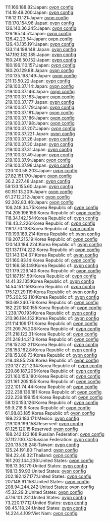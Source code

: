 111.169.188.82:Japan: [ovpn config](vpn/111_169_188_82.ovpn)  
114.19.49.200:Japan: [ovpn config](vpn/114_19_49_200.ovpn)  
116.12.11.121:Japan: [ovpn config](vpn/116_12_11_121.ovpn)  
119.170.154.96:Japan: [ovpn config](vpn/119_170_154_96.ovpn)  
126.140.36.245:Japan: [ovpn config](vpn/126_140_36_245.ovpn)  
126.165.14.51:Japan: [ovpn config](vpn/126_165_14_51.ovpn)  
126.42.23.54:Japan: [ovpn config](vpn/126_42_23_54.ovpn)  
126.43.135.191:Japan: [ovpn config](vpn/126_43_135_191.ovpn)  
133.114.198.148:Japan: [ovpn config](vpn/133_114_198_148.ovpn)  
147.192.182.185:Japan: [ovpn config](vpn/147_192_182_185.ovpn)  
150.246.50.152:Japan: [ovpn config](vpn/150_246_50_152.ovpn)  
180.196.110.157:Japan: [ovpn config](vpn/180_196_110_157.ovpn)  
180.20.129.88:Japan: [ovpn config](vpn/180_20_129_88.ovpn)  
210.135.198.149:Japan: [ovpn config](vpn/210_135_198_149.ovpn)  
211.13.50.22:Japan: [ovpn config](vpn/211_13_50_22.ovpn)  
219.100.37.114:Japan: [ovpn config](vpn/219_100_37_114.ovpn)  
219.100.37.146:Japan: [ovpn config](vpn/219_100_37_146.ovpn)  
219.100.37.163:Japan: [ovpn config](vpn/219_100_37_163.ovpn)  
219.100.37.177:Japan: [ovpn config](vpn/219_100_37_177.ovpn)  
219.100.37.179:Japan: [ovpn config](vpn/219_100_37_179.ovpn)  
219.100.37.181:Japan: [ovpn config](vpn/219_100_37_181.ovpn)  
219.100.37.186:Japan: [ovpn config](vpn/219_100_37_186.ovpn)  
219.100.37.198:Japan: [ovpn config](vpn/219_100_37_198.ovpn)  
219.100.37.207:Japan: [ovpn config](vpn/219_100_37_207.ovpn)  
219.100.37.221:Japan: [ovpn config](vpn/219_100_37_221.ovpn)  
219.100.37.26:Japan: [ovpn config](vpn/219_100_37_26.ovpn)  
219.100.37.30:Japan: [ovpn config](vpn/219_100_37_30.ovpn)  
219.100.37.31:Japan: [ovpn config](vpn/219_100_37_31.ovpn)  
219.100.37.49:Japan: [ovpn config](vpn/219_100_37_49.ovpn)  
219.100.37.9:Japan: [ovpn config](vpn/219_100_37_9.ovpn)  
219.100.37.98:Japan: [ovpn config](vpn/219_100_37_98.ovpn)  
220.100.58.203:Japan: [ovpn config](vpn/220_100_58_203.ovpn)  
27.82.151.170:Japan: [ovpn config](vpn/27_82_151_170.ovpn)  
36.2.227.48:Japan: [ovpn config](vpn/36_2_227_48.ovpn)  
59.133.155.60:Japan: [ovpn config](vpn/59_133_155_60.ovpn)  
60.151.13.209:Japan: [ovpn config](vpn/60_151_13_209.ovpn)  
61.27.12.212:Japan: [ovpn config](vpn/61_27_12_212.ovpn)  
92.202.83.46:Japan: [ovpn config](vpn/92_202_83_46.ovpn)  
106.248.34.75:Korea Republic of: [ovpn config](vpn/106_248_34_75.ovpn)  
114.205.196.156:Korea Republic of: [ovpn config](vpn/114_205_196_156.ovpn)  
118.34.142.154:Korea Republic of: [ovpn config](vpn/118_34_142_154.ovpn)  
118.43.2.226:Korea Republic of: [ovpn config](vpn/118_43_2_226.ovpn)  
119.17.70.138:Korea Republic of: [ovpn config](vpn/119_17_70_138.ovpn)  
119.199.189.214:Korea Republic of: [ovpn config](vpn/119_199_189_214.ovpn)  
119.207.215.19:Korea Republic of: [ovpn config](vpn/119_207_215_19.ovpn)  
120.143.184.224:Korea Republic of: [ovpn config](vpn/120_143_184_224.ovpn)  
121.137.174.222:Korea Republic of: [ovpn config](vpn/121_137_174_222.ovpn)  
121.143.134.67:Korea Republic of: [ovpn config](vpn/121_143_134_67.ovpn)  
121.160.83.14:Korea Republic of: [ovpn config](vpn/121_160_83_14.ovpn)  
121.166.58.149:Korea Republic of: [ovpn config](vpn/121_166_58_149.ovpn)  
121.179.229.140:Korea Republic of: [ovpn config](vpn/121_179_229_140.ovpn)  
121.187.151.59:Korea Republic of: [ovpn config](vpn/121_187_151_59.ovpn)  
14.41.32.135:Korea Republic of: [ovpn config](vpn/14_41_32_135.ovpn)  
14.54.151.159:Korea Republic of: [ovpn config](vpn/14_54_151_159.ovpn)  
175.127.29.119:Korea Republic of: [ovpn config](vpn/175_127_29_119.ovpn)  
175.202.52.110:Korea Republic of: [ovpn config](vpn/175_202_52_110.ovpn)  
180.69.240.76:Korea Republic of: [ovpn config](vpn/180_69_240_76.ovpn)  
182.220.180.155:Korea Republic of: [ovpn config](vpn/182_220_180_155.ovpn)  
1.239.170.193:Korea Republic of: [ovpn config](vpn/1_239_170_193.ovpn)  
210.96.184.152:Korea Republic of: [ovpn config](vpn/210_96_184_152.ovpn)  
211.114.109.171:Korea Republic of: [ovpn config](vpn/211_114_109_171.ovpn)  
211.209.76.208:Korea Republic of: [ovpn config](vpn/211_209_76_208.ovpn)  
211.218.122.31:Korea Republic of: [ovpn config](vpn/211_218_122_31.ovpn)  
211.248.14.213:Korea Republic of: [ovpn config](vpn/211_248_14_213.ovpn)  
218.152.82.211:Korea Republic of: [ovpn config](vpn/218_152_82_211.ovpn)  
218.153.162.8:Korea Republic of: [ovpn config](vpn/218_153_162_8.ovpn)  
218.153.86.73:Korea Republic of: [ovpn config](vpn/218_153_86_73.ovpn)  
218.48.85.236:Korea Republic of: [ovpn config](vpn/218_48_85_236.ovpn)  
220.127.221.234:Korea Republic of: [ovpn config](vpn/220_127_221_234.ovpn)  
220.86.187.205:Korea Republic of: [ovpn config](vpn/220_86_187_205.ovpn)  
221.160.153.180:Korea Republic of: [ovpn config](vpn/221_160_153_180.ovpn)  
221.161.205.155:Korea Republic of: [ovpn config](vpn/221_161_205_155.ovpn)  
222.101.74.44:Korea Republic of: [ovpn config](vpn/222_101_74_44.ovpn)  
222.238.136.181:Korea Republic of: [ovpn config](vpn/222_238_136_181.ovpn)  
222.239.199.154:Korea Republic of: [ovpn config](vpn/222_239_199_154.ovpn)  
58.120.153.126:Korea Republic of: [ovpn config](vpn/58_120_153_126.ovpn)  
59.9.218.6:Korea Republic of: [ovpn config](vpn/59_9_218_6.ovpn)  
61.98.83.185:Korea Republic of: [ovpn config](vpn/61_98_83_185.ovpn)  
189.223.183.171:Mexico: [ovpn config](vpn/189_223_183_171.ovpn)  
219.109.199.158:Reserved: [ovpn config](vpn/219_109_199_158.ovpn)  
61.125.120.15:Reserved: [ovpn config](vpn/61_125_120_15.ovpn)  
188.242.123.168:Russian Federation: [ovpn config](vpn/188_242_123_168.ovpn)  
37.112.100.74:Russian Federation: [ovpn config](vpn/37_112_100_74.ovpn)  
220.135.38.248:Taiwan: [ovpn config](vpn/220_135_38_248.ovpn)  
125.24.191.80:Thailand: [ovpn config](vpn/125_24_191_80.ovpn)  
184.22.46.32:Thailand: [ovpn config](vpn/184_22_46_32.ovpn)  
161.202.144.236:United States: [ovpn config](vpn/161_202_144_236.ovpn)  
198.13.36.179:United States: [ovpn config](vpn/198_13_36_179.ovpn)  
198.13.59.93:United States: [ovpn config](vpn/198_13_59_93.ovpn)  
202.182.127.177:United States: [ovpn config](vpn/202_182_127_177.ovpn)  
207.148.91.158:United States: [ovpn config](vpn/207_148_91_158.ovpn)  
208.94.244.242:United States: [ovpn config](vpn/208_94_244_242.ovpn)  
45.32.29.3:United States: [ovpn config](vpn/45_32_29_3.ovpn)  
47.16.101.231:United States: [ovpn config](vpn/47_16_101_231.ovpn)  
73.220.177.12:United States: [ovpn config](vpn/73_220_177_12.ovpn)  
98.45.118.24:United States: [ovpn config](vpn/98_45_118_24.ovpn)  
14.224.4.109:Viet Nam: [ovpn config](vpn/14_224_4_109.ovpn)  
